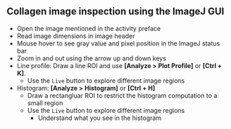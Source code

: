## Collagen image inspection using the ImageJ GUI

- Open the image mentioned in the activity preface
- Read image dimensions in image header
- Mouse hover to see gray value and pixel position in the ImageJ status bar
- Zoom in and out using the arrow up and down keys
- Line profile: Draw a line ROI and use **[Analyze > Plot Profile]** or **[Ctrl + K]**.
  - Use the ` Live ` button to explore different image regions
- Histogram: **[Analyze > Histogram]** or **[Ctrl + H]**
  - Draw a rectangluar ROI to restrict the histogram computation to a small region
  - Use the ` Live ` button to explore different image regions
    - Understand what you see in the histogram
